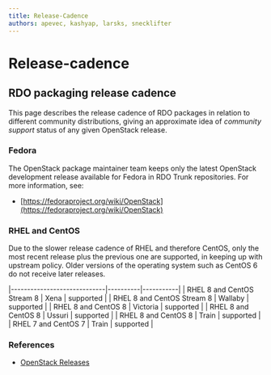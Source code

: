 ```yaml
---
title: Release-Cadence
authors: apevec, kashyap, larsks, snecklifter
---
```


# Release-cadence

## RDO packaging release cadence

This page describes the release cadence of RDO packages in relation to different community distributions, giving an approximate idea of *community support* status of any given OpenStack release.

### Fedora

The OpenStack package maintainer team keeps only the latest OpenStack development release available for Fedora in RDO Trunk repositories. For more information, see:

* [https://fedoraproject.org/wiki/OpenStack](https://fedoraproject.org/wiki/OpenStack)

### RHEL and CentOS

Due to the slower release cadence of RHEL and therefore CentOS, only the most recent release plus the previous one are supported, in keeping up with upstream policy. Older versions of the operating system such as CentOS 6 do not receive later releases.

|-----------------------------|----------|-----------|
| RHEL 8 and CentOS Stream 8  | Xena     | supported |
| RHEL 8 and CentOS Stream 8  | Wallaby  | supported |
| RHEL 8 and CentOS 8         | Victoria | supported |
| RHEL 8 and CentOS 8         | Ussuri   | supported |
| RHEL 8 and CentOS 8         | Train    | supported |
| RHEL 7 and CentOS 7         | Train    | supported |

### References

*   [OpenStack Releases](http://releases.openstack.org/)

